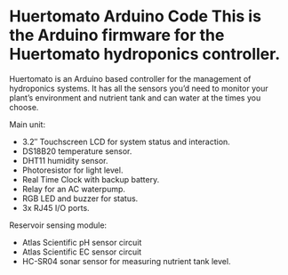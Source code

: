 Huertomato Arduino Code
This is the Arduino firmware for the Huertomato hydroponics controller.
========

Huertomato is an Arduino based controller for the management of hydroponics systems. It has all the sensors you’d need to monitor your plant’s environment and nutrient tank and can water at the times you choose.

Main unit:
* 3.2″ Touchscreen LCD for system status and interaction.
* DS18B20 temperature sensor.
* DHT11 humidity sensor.
* Photoresistor for light level.
* Real Time Clock with backup battery.
* Relay for an AC waterpump.
* RGB LED and buzzer for status.
* 3x RJ45 I/O ports.

Reservoir sensing module:
* Atlas Scientific pH sensor circuit
* Atlas Scientific EC sensor circuit
* HC-SR04 sonar sensor for measuring nutrient tank level.

